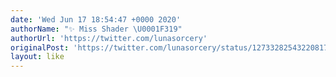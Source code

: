 ```yaml
---
date: 'Wed Jun 17 18:54:47 +0000 2020'
authorName: "✨ Miss Shader \U0001F319"
authorUrl: 'https://twitter.com/lunasorcery'
originalPost: 'https://twitter.com/lunasorcery/status/1273328254322081792'
layout: like
---
```


